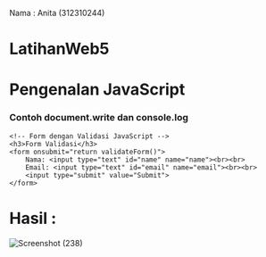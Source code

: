 Nama   : Anita (312310244)
# LatihanWeb5
<!DOCTYPE html>
<html lang="en">
<head>
    <meta charset="UTF-8">
    <meta name="viewport" content="width=device-width, initial-scale=1.0">
    <title>Mengenal JavaScript</title>
    <script type="text/javascript" src="assets/js/app.js"></script>
</head>
<body>
    <h1>Pengenalan JavaScript</h1>
    <h3>Contoh document.write dan console.log</h3>
    <script>
        document.write("Hello World");
        console.log("Hello World");
    </script>

    <!-- Form dengan Validasi JavaScript -->
    <h3>Form Validasi</h3>
    <form onsubmit="return validateForm()">
        Nama: <input type="text" id="name" name="name"><br><br>
        Email: <input type="text" id="email" name="email"><br><br>
        <input type="submit" value="Submit">
    </form>
</body>
</html>

# Hasil : 
![Screenshot (238)](https://github.com/user-attachments/assets/26b4581b-d623-4618-98af-edc3307a1a72)
